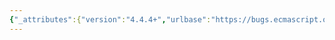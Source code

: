 ```yaml
---
{"_attributes":{"version":"4.4.4+","urlbase":"https://bugs.ecmascript.org/","maintainer":"dherman@mozilla.com"},"bug":{"bug_id":3449,"creation_ts":"2014-12-17 11:15:00 -0800","short_desc":"8.1.2.4 NewFunctionEnvironment: Strengthen assert in step 1","delta_ts":"2014-12-23 20:23:31 -0800","product":"Draft for 6th Edition","component":"technical issue","version":"Rev 29: December 06, 2014 Draft","rep_platform":"All","op_sys":"All","bug_status":"RESOLVED","resolution":"FIXED","priority":"Normal","bug_severity":"enhancement","everconfirmed":true,"reporter":{"uid":"andrebargull","name":"André Bargull"},"assigned_to":{"uid":"allen","name":"Allen Wirfs-Brock"},"long_desc":[{"commentid":11051,"comment_count":0,"who":{"uid":"andrebargull","name":"André Bargull"},"bug_when":"2014-12-17 11:15:35 -0800","thetext":"8.1.2.4  NewFunctionEnvironment (F, T) Abstract Operation  \n\nThe assertion in step 1 can be refined to:\n---\nAssert: T is empty if and only if F's [[ThisMode]] internal slot is lexical.\n---"},{"commentid":11121,"comment_count":1,"who":{"uid":"allen","name":"Allen Wirfs-Brock"},"bug_when":"2014-12-19 16:12:28 -0800","thetext":"fixed in rev30 editor's draft"},{"commentid":11196,"comment_count":2,"who":{"uid":"allen","name":"Allen Wirfs-Brock"},"bug_when":"2014-12-23 20:23:31 -0800","thetext":"fixed in rev30"}]}}
---
```

